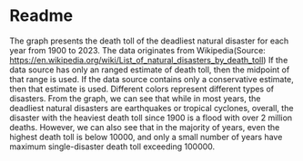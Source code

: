 # Readme

The graph presents the death toll of the deadliest natural disaster for each year from 1900 to 2023. The data originates from Wikipedia(Source: https://en.wikipedia.org/wiki/List_of_natural_disasters_by_death_toll)
If the data source has only an ranged estimate of death toll, then the midpoint of that range is used. If the data source contains only a conservative estimate, then that estimate is used.
Different colors represent different types of disasters. From the graph, we can see that while in most years, the deadliest natural disasters are earthquakes or tropical cyclones, overall, the disaster with the heaviest death toll since 1900 is a flood with over 2 million deaths. However, we can also see that in the majority of years, even the highest death toll is below 10000, and only a small number of years have maximum single-disaster death toll exceeding 100000.